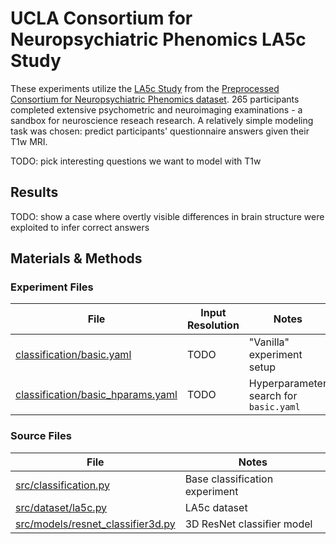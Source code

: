 # UCLA Consortium for Neuropsychiatric Phenomics LA5c Study
These experiments utilize the [LA5c Study](https://openneuro.org/datasets/ds000030/versions/1.0.0) from the [Preprocessed Consortium for Neuropsychiatric Phenomics dataset](https://f1000research.com/articles/6-1262/v2). 265 participants completed extensive psychometric and neuroimaging examinations - a sandbox for neuroscience reseach research. A relatively simple modeling task was chosen: predict participants' questionnaire answers given their T1w MRI.

TODO: pick interesting questions we want to model with T1w

## Results
TODO: show a case where overtly visible differences in brain structure were exploited to infer correct answers 

## Materials & Methods
### Experiment Files
| File                                                                     | Input Resolution      | Notes
| ------------------------------------------------------------------------ | --------------------- | ------
| [classification/basic.yaml](classification/basic.yaml)                   | TODO                  | "Vanilla" experiment setup
| [classification/basic_hparams.yaml](classification/basic_hparams.yaml)   | TODO                  | Hyperparameter search for `basic.yaml`

### Source Files
| File                                                                     | Notes
| ------------------------------------------------------------------------ | ----- 
| [src/classification.py](/src/classification.py)                          | Base classification experiment
| [src/dataset/la5c.py](/src/dataset/la5c.py)                              | LA5c dataset
| [src/models/resnet_classifier3d.py](/src/models/resnet_classifier3d.py)  | 3D ResNet classifier model
